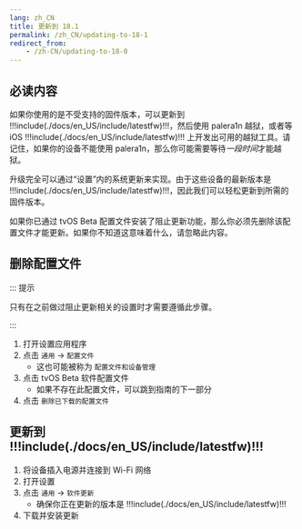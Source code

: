 ```yaml
---
lang: zh_CN
title: 更新到 18.1
permalink: /zh_CN/updating-to-18-1
redirect_from:
    - /zh-CN/updating-to-18-0
---
```


## 必读内容

如果你使用的是不受支持的固件版本，可以更新到 !!!include(./docs/en_US/include/latestfw)!!!，然后使用 palera1n 越狱，或者等 iOS !!!include(./docs/en_US/include/latestfw)!!! 上开发出可用的越狱工具。请记住，如果你的设备不能使用 palera1n，那么你可能需要等待*一段时间*才能越狱。

升级完全可以通过“设置”内的系统更新来实现。由于这些设备的最新版本是 !!!include(./docs/en_US/include/latestfw)!!!，因此我们可以轻松更新到所需的固件版本。

如果你已通过 tvOS Beta 配置文件安装了阻止更新功能，那么你必须先删除该配置文件才能更新。如果你不知道这意味着什么，请忽略此内容。

## 删除配置文件

::: 提示

只有在之前做过阻止更新相关的设置时才需要遵循此步骤。

:::

1. 打开设置应用程序
1. 点击 `通用` -> `配置文件`
    - 这也可能被称为 `配置文件和设备管理`
1. 点击 tvOS Beta 软件配置文件
    - 如果不存在此配置文件，可以跳到指南的下一部分
1. 点击 `删除已下载的配置文件`

## 更新到 !!!include(./docs/en_US/include/latestfw)!!!

1. 将设备插入电源并连接到 Wi-Fi 网络
1. 打开设置
1. 点击 `通用` -> `软件更新`
    - 确保你正在更新的版本是 !!!include(./docs/en_US/include/latestfw)!!!
1. 下载并安装更新
